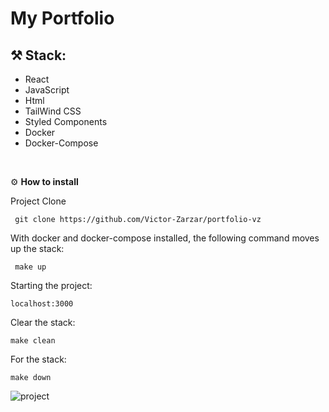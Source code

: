 # My Portfolio 

## ⚒️ Stack: 

- React
- JavaScript
- Html
- TailWind CSS
- Styled Components
- Docker
- Docker-Compose
  
<br />

⚙️ **How to install**

Project Clone

     git clone https://github.com/Victor-Zarzar/portfolio-vz

With docker and docker-compose installed, the following command moves up the stack:

     make up

Starting the project:

    localhost:3000

Clear the stack:

    make clean

For the stack:
   
    make down


![project](https://github.com/Victor-Zarzar/portfolio-vz/assets/114430780/97a8cd39-c1a9-4fbf-afc0-dfdee24ec8ed)
